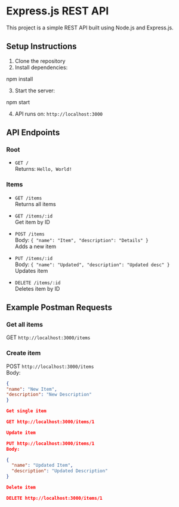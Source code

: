 # Express.js REST API

This project is a simple REST API built using Node.js and Express.js.

## Setup Instructions

1. Clone the repository
2. Install dependencies:

npm install

3. Start the server:

npm start

4. API runs on: `http://localhost:3000`

## API Endpoints

### Root
- `GET /`  
Returns: `Hello, World!`

### Items

- `GET /items`  
Returns all items

- `GET /items/:id`  
Get item by ID

- `POST /items`  
Body: `{ "name": "Item", "description": "Details" }`  
Adds a new item

- `PUT /items/:id`  
Body: `{ "name": "Updated", "description": "Updated desc" }`  
Updates item

- `DELETE /items/:id`  
Deletes item by ID

## Example Postman Requests

### Get all items
GET `http://localhost:3000/items`

### Create item
POST `http://localhost:3000/items`  
Body:
```json
{
"name": "New Item",
"description": "New Description"
}

Get single item

GET http://localhost:3000/items/1

Update item

PUT http://localhost:3000/items/1
Body:

{
  "name": "Updated Item",
  "description": "Updated Description"
}

Delete item

DELETE http://localhost:3000/items/1
